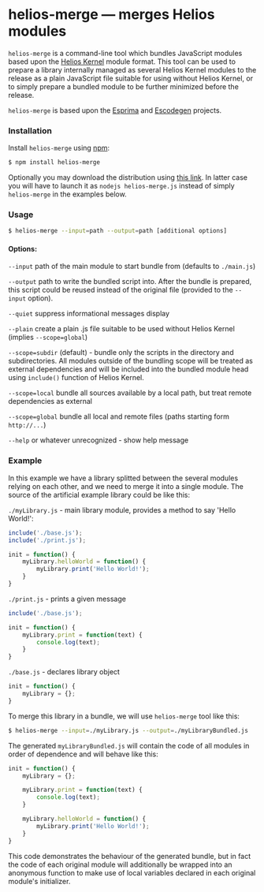 helios-merge — merges Helios modules
=====================================

`helios-merge` is a command-line tool which bundles JavaScript modules
based upon the [Helios Kernel](http://asvd.github.io/helios-kernel/)
module format. This tool can be used to prepare a library internally
managed as several Helios Kernel modules to the release as a plain
JavaScript file suitable for using without Helios Kernel, or to simply
prepare a bundled module to be further minimized before the release.

`helios-merge` is based upon the
[Esprima](https://github.com/ariya/esprima) and
[Escodegen](https://github.com/Constellation/escodegen) projects.


### Installation

Install `helios-merge` using [npm](https://npmjs.org/):

```sh
$ npm install helios-merge
```

Optionally you may download the distribution using [this
link](https://github.com/asvd/helios-merge/releases/download/v0.1/helios-merge-0.1.tar.gz).
In latter case you will have to launch it as `nodejs helios-merge.js`
instead of simply `helios-merge` in the examples below.



### Usage

```sh
$ helios-merge --input=path --output=path [additional options]
```


#### Options:

`--input` path of the main module to start bundle from (defaults to
`./main.js`)

`--output` path to write the bundled script into. After the bundle is
prepared, this script could be reused instead of the original file
(provided to the `--input` option).

`--quiet` suppress informational messages display

`--plain` create a plain .js file suitable to be used without Helios
Kernel (implies `--scope=global`)

`--scope=subdir` (default) - bundle only the scripts in the directory
and subdirectories. All modules outside of the bundling scope will be
treated as external dependencies and will be included into the bundled
module head using `include()` function of Helios Kernel.

`--scope=local` bundle all sources available by a local path, but
treat remote dependencies as external

`--scope=global` bundle all local and remote files (paths starting
form `http://...`)


`--help` or whatever unrecognized - show help message



### Example

In this example we have a library splitted between the several modules
relying on each other, and we need to merge it into a single module.
The source of the artificial example library could be like this:


`./myLibrary.js` - main library module, provides a method to say 'Hello
World!':

```js
include('./base.js');
include('./print.js');

init = function() {
    myLibrary.helloWorld = function() {
        myLibrary.print('Hello World!');
    }
}
```


`./print.js` - prints a given message

```js
include('./base.js');

init = function() {
    myLibrary.print = function(text) {
        console.log(text);
    }
}
```


`./base.js` - declares library object

```js
init = function() {
    myLibrary = {};
}
```


To merge this library in a bundle, we will use `helios-merge` tool like
this:


```sh
$ helios-merge --input=./myLibrary.js --output=./myLibraryBundled.js
```

The generated `myLibraryBundled.js` will contain the code of all
modules in order of dependence and will behave like this:

```js
init = function() {
    myLibrary = {};

    myLibrary.print = function(text) {
        console.log(text);
    }

    myLibrary.helloWorld = function() {
        myLibrary.print('Hello World!');
    }
}
```

This code demonstrates the behaviour of the generated bundle, but in
fact the code of each original module will additionally be wrapped
into an anonymous function to make use of local variables declared in
each original module's initializer.


